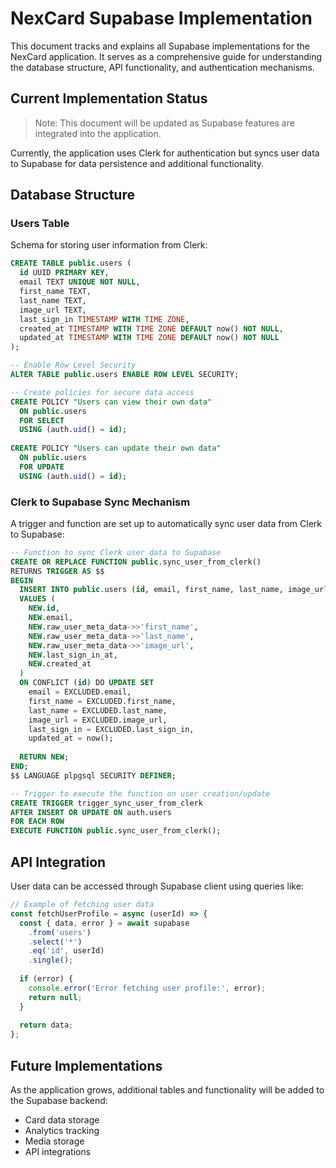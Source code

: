 
# NexCard Supabase Implementation

This document tracks and explains all Supabase implementations for the NexCard application. It serves as a comprehensive guide for understanding the database structure, API functionality, and authentication mechanisms.

## Current Implementation Status

> Note: This document will be updated as Supabase features are integrated into the application.

Currently, the application uses Clerk for authentication but syncs user data to Supabase for data persistence and additional functionality.

## Database Structure

### Users Table
Schema for storing user information from Clerk:
```sql
CREATE TABLE public.users (
  id UUID PRIMARY KEY,
  email TEXT UNIQUE NOT NULL,
  first_name TEXT,
  last_name TEXT,
  image_url TEXT,
  last_sign_in TIMESTAMP WITH TIME ZONE,
  created_at TIMESTAMP WITH TIME ZONE DEFAULT now() NOT NULL,
  updated_at TIMESTAMP WITH TIME ZONE DEFAULT now() NOT NULL
);

-- Enable Row Level Security
ALTER TABLE public.users ENABLE ROW LEVEL SECURITY;

-- Create policies for secure data access
CREATE POLICY "Users can view their own data" 
  ON public.users 
  FOR SELECT 
  USING (auth.uid() = id);
  
CREATE POLICY "Users can update their own data" 
  ON public.users 
  FOR UPDATE 
  USING (auth.uid() = id);
```

### Clerk to Supabase Sync Mechanism
A trigger and function are set up to automatically sync user data from Clerk to Supabase:

```sql
-- Function to sync Clerk user data to Supabase
CREATE OR REPLACE FUNCTION public.sync_user_from_clerk()
RETURNS TRIGGER AS $$
BEGIN
  INSERT INTO public.users (id, email, first_name, last_name, image_url, last_sign_in, created_at)
  VALUES (
    NEW.id, 
    NEW.email, 
    NEW.raw_user_meta_data->>'first_name',
    NEW.raw_user_meta_data->>'last_name',
    NEW.raw_user_meta_data->>'image_url',
    NEW.last_sign_in_at,
    NEW.created_at
  )
  ON CONFLICT (id) DO UPDATE SET
    email = EXCLUDED.email,
    first_name = EXCLUDED.first_name,
    last_name = EXCLUDED.last_name,
    image_url = EXCLUDED.image_url,
    last_sign_in = EXCLUDED.last_sign_in,
    updated_at = now();
    
  RETURN NEW;
END;
$$ LANGUAGE plpgsql SECURITY DEFINER;

-- Trigger to execute the function on user creation/update
CREATE TRIGGER trigger_sync_user_from_clerk
AFTER INSERT OR UPDATE ON auth.users
FOR EACH ROW
EXECUTE FUNCTION public.sync_user_from_clerk();
```

## API Integration

User data can be accessed through Supabase client using queries like:

```javascript
// Example of fetching user data
const fetchUserProfile = async (userId) => {
  const { data, error } = await supabase
    .from('users')
    .select('*')
    .eq('id', userId)
    .single();
    
  if (error) {
    console.error('Error fetching user profile:', error);
    return null;
  }
  
  return data;
};
```

## Future Implementations

As the application grows, additional tables and functionality will be added to the Supabase backend:
- Card data storage
- Analytics tracking
- Media storage
- API integrations
